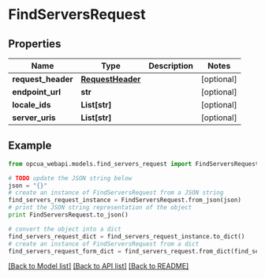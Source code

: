 # FindServersRequest


## Properties
Name | Type | Description | Notes
------------ | ------------- | ------------- | -------------
**request_header** | [**RequestHeader**](RequestHeader.md) |  | [optional] 
**endpoint_url** | **str** |  | [optional] 
**locale_ids** | **List[str]** |  | [optional] 
**server_uris** | **List[str]** |  | [optional] 

## Example

```python
from opcua_webapi.models.find_servers_request import FindServersRequest

# TODO update the JSON string below
json = "{}"
# create an instance of FindServersRequest from a JSON string
find_servers_request_instance = FindServersRequest.from_json(json)
# print the JSON string representation of the object
print FindServersRequest.to_json()

# convert the object into a dict
find_servers_request_dict = find_servers_request_instance.to_dict()
# create an instance of FindServersRequest from a dict
find_servers_request_form_dict = find_servers_request.from_dict(find_servers_request_dict)
```
[[Back to Model list]](../README.md#documentation-for-models) [[Back to API list]](../README.md#documentation-for-api-endpoints) [[Back to README]](../README.md)


